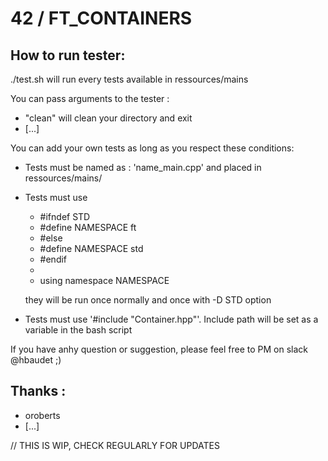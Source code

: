 #	42 / FT_CONTAINERS #

##	How to run tester:

./test.sh will run every tests available in ressources/mains

You can pass arguments to the tester :
- "clean" will clean your directory and exit
- [...]

You can add your own tests as long as you respect these conditions:

- Tests must be named as : 'name_main.cpp' and placed in ressources/mains/
- Tests must use
	* #ifndef STD
	* #define NAMESPACE ft
	* #else
	* #define NAMESPACE std
	* #endif
	*
	* using namespace NAMESPACE

	they will be run once normally and once with -D STD option

- Tests must use '#include "Container.hpp"'. Include path will be set as a variable in the bash script

If you have anhy question or suggestion, please feel free to PM on slack @hbaudet ;)

## Thanks :
- oroberts
- [...]

// THIS IS WIP, CHECK REGULARLY FOR UPDATES
